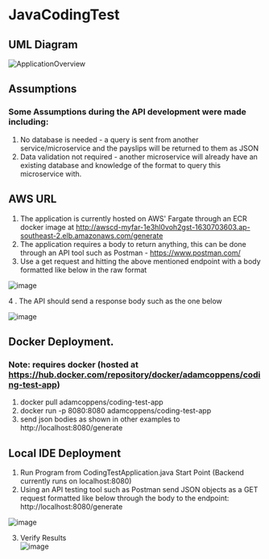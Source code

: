 # JavaCodingTest
## UML Diagram
![ApplicationOverview](https://user-images.githubusercontent.com/45225697/128135905-272fcd4c-6d26-46ff-8d38-78b46d8a90d1.png)

## Assumptions
### Some Assumptions during the API development were made including:
1. No database is needed - a query is sent from another service/microservice and the payslips will be returned to them as JSON
2. Data validation not required - another microservice will already have an existing database and knowledge of the format to query this microservice with.

## AWS URL
1. The application is currently hosted on AWS' Fargate through an ECR docker image at http://awscd-myfar-1e3hl0voh2gst-1630703603.ap-southeast-2.elb.amazonaws.com/generate
2. The application requires a body to return anything, this can be done through an API tool such as Postman - https://www.postman.com/
3. Use a get request and hitting the above mentioned endpoint with a body formatted like below in the raw format

![image](https://user-images.githubusercontent.com/45225697/128113269-1db41053-5387-4eec-8dc0-be22886e1eac.png)

4 . The API should send a response body such as the one below

![image](https://user-images.githubusercontent.com/45225697/128113363-0e26efa6-0f9e-4953-a7e8-fc7fb2591176.png)

## Docker Deployment.
### Note: requires docker (hosted at https://hub.docker.com/repository/docker/adamcoppens/coding-test-app)
1. docker pull adamcoppens/coding-test-app
2. docker run -p 8080:8080 adamcoppens/coding-test-app
3. send json bodies as shown in other examples to http://localhost:8080/generate

## Local IDE Deployment
1. Run Program from CodingTestApplication.java Start Point (Backend currently runs on localhost:8080)
2. Using an API testing tool such as Postman send JSON objects as a GET request formatted like below through the body to the endpoint: http://localhost:8080/generate

 ![image](https://user-images.githubusercontent.com/45225697/127952515-809ad75c-b4c6-4c3e-8d52-ab6bc1966767.png)
 
3. Verify Results <br />
![image](https://user-images.githubusercontent.com/45225697/127952367-ed0b18aa-2b39-4ad1-8e8a-388ec14c4544.png)
